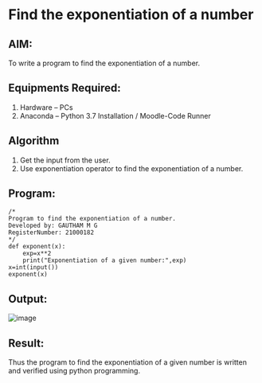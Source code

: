 # Find the exponentiation of a number

## AIM:
To write a program to find the exponentiation of a number.

## Equipments Required:
1. Hardware – PCs
2. Anaconda – Python 3.7 Installation / Moodle-Code Runner

## Algorithm
1. Get the input from the user.
2. Use exponentiation operator to find the exponentiation of a number.

## Program:
```
/*
Program to find the exponentiation of a number.
Developed by: GAUTHAM M G
RegisterNumber: 21000182
*/
def exponent(x):
    exp=x**2
    print("Exponentiation of a given number:",exp)
x=int(input())
exponent(x)
```

## Output:
![image](https://user-images.githubusercontent.com/94810884/152164234-43635e7f-a581-4f01-8730-758172449073.png)



## Result:
Thus the program to find the exponentiation of a given number is written and verified using python programming.
